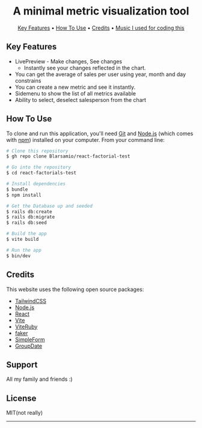 <h1 align="center">A minimal metric visualization tool</h1>

<p align="center">
  <a href="#key-features">Key Features</a> •
  <a href="#how-to-use">How To Use</a> •
  <a href="#credits">Credits</a> •
  <a href="https://open.spotify.com/playlist/0B7DfeVTVGV5JVclOmv9f3?si=8070f76d5a7941d7">Music I used for coding this</a>
</p>


## Key Features

* LivePreview - Make changes, See changes
  - Instantly see your changes reflected in the chart.
* You can get the average of sales per user using year, month and day constrains
* You can create a new metric and see it instantly.
* Sidemenu to show the list of all metrics available
* Ability to select, deselect salesperson from the chart

## How To Use

To clone and run this application, you'll need [Git](https://git-scm.com) and [Node.js](https://nodejs.org/en/download/) (which comes with [npm](http://npmjs.com)) installed on your computer. From your command line:

```bash
# Clone this repository
$ gh repo clone Blarsamio/react-factorial-test

# Go into the repository
$ cd react-factorials-test

# Install dependencies
$ bundle
$ npm install

# Get the Database up and seeded
$ rails db:create
$ rails db:migrate
$ rails db:seed

# Build the app 
$ vite build

# Run the app
$ bin/dev
```

## Credits

This website uses the following open source packages:

- [TailwindCSS](https://tailwindcss.com/)
- [Node.js](https://nodejs.org/)
- [React](https://es.reactjs.org/)
- [Vite](https://vitejs.dev/)
- [ViteRuby](https://vite-ruby.netlify.app/guide/rails.html)
- [faker](https://github.com/faker-ruby/faker)
- [SimpleForm](https://github.com/heartcombo/simple_form)
- [GroupDate](https://github.com/ankane/groupdate)

## Support 

All my family and friends :)

## License

MIT(not really)

---
